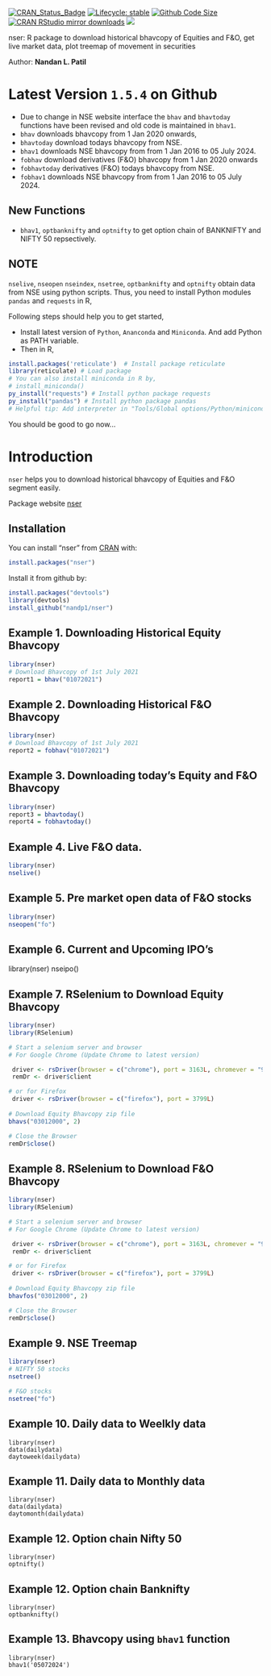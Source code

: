 
<!-- README.md is generated from README.Rmd. Please edit that file -->
<!-- badges: start -->

[![CRAN_Status_Badge](https://www.r-pkg.org/badges/version/nser)](https://cran.r-project.org/package=nser)
[![Lifecycle:
stable](https://img.shields.io/badge/lifecycle-stable-brightgreen.svg)](https://lifecycle.r-lib.org/articles/stages.html#stable-1)
[![Github Code Size](https://img.shields.io/github/languages/code-size/nandp1/gpbStat.svg)](https://github.com/nandp1/nser)
[![CRAN RStudio mirror downloads](https://cranlogs.r-pkg.org/badges/last-month/metan?color=orange)](https://r-pkg.org/pkg/nser)
[![](https://cranlogs.r-pkg.org/badges/grand-total/nser)](https://cran.r-project.org/package=nser)

<!-- badges: end -->
nser: R package to download historical bhavcopy of Equities and F&O, get live market data, plot treemap of movement in securities

Author: **Nandan L. Patil**

# Latest Version `1.5.4` on Github 
  * Due to change in NSE website interface the `bhav` and `bhavtoday` functions have been revised and old code is maintained in `bhav1`. 
  * `bhav` downloads bhavcopy from 1 Jan 2020 onwards,
  * `bhavtoday` download todays bhavcopy from NSE.  
  * `bhav1` downloads NSE bhavcopy from from 1 Jan 2016 to  05 July 2024.
  * `fobhav` download derivatives (F&O) bhavcopy from 1 Jan 2020 onwards
  * `fobhavtoday` derivatives (F&O) todays bhavcopy from NSE.
  * `fobhav1` downloads NSE bhavcopy from from 1 Jan 2016 to  05 July 2024.
    
## New Functions
* `bhav1`, `optbanknifty` and `optnifty` to get option chain of BANKNIFTY and NIFTY 50 repsectively.
  
## NOTE 
`nselive`, `nseopen` `nseindex`, `nsetree`, `optbanknifty` and `optnifty` obtain data from NSE using python scripts. Thus, you need to install Python modules `pandas` and `requests` in R, 

Following steps should help you to get started, 
* Install latest version of `Python`, `Ananconda` and `Miniconda`. And add Python as PATH variable. 
* Then in R, 
``` r
install.packages('reticulate')  # Install package reticulate
library(reticulate) # Load package
# You can also install miniconda in R by,
# install_miniconda()
py_install("requests") # Install python package requests
py_install("pandas") # Install python package pandas
# Helpful tip: Add interpreter in "Tools/Global options/Python/miniconda". 
```
You should be good to go now...

# Introduction

`nser` helps you to download historical bhavcopy of Equities and F&O
segment easily.

Package website [nser](https://nandp1.github.io/nser/)

## Installation

You can install “nser” from
[CRAN](https://cran.r-project.org/package=nser) with:

``` r
install.packages("nser")
```

Install it from github by:

``` r
install.packages("devtools")
library(devtools)
install_github("nandp1/nser")
```

## Example 1. Downloading Historical Equity Bhavcopy

``` r
library(nser)
# Download Bhavcopy of 1st July 2021
report1 = bhav("01072021")
```

## Example 2. Downloading Historical F&O Bhavcopy

``` r
library(nser)
# Download Bhavcopy of 1st July 2021
report2 = fobhav("01072021")
```

## Example 3. Downloading today’s Equity and F&O Bhavcopy

``` r
library(nser)
report3 = bhavtoday()
report4 = fobhavtoday()
```

## Example 4. Live F&O data.

``` r
library(nser)
nselive()
```

## Example 5. Pre market open data of F&O stocks

``` r
library(nser)
nseopen("fo")
```

## Example 6. Current and Upcoming IPO’s

library(nser)
nseipo()

## Example 7. RSelenium to Download Equity Bhavcopy

``` r
library(nser)
library(RSelenium)

# Start a selenium server and browser
# For Google Chrome (Update Chrome to latest version)

 driver <- rsDriver(browser = c("chrome"), port = 3163L, chromever = "91.0.4472.101")
 remDr <- driver$client

# or for Firefox
 driver <- rsDriver(browser = c("firefox"), port = 3799L)
 
# Download Equity Bhavcopy zip file
bhavs("03012000", 2)

# Close the Browser
remDr$close()
```

## Example 8. RSelenium to Download F&O Bhavcopy

``` r
library(nser)
library(RSelenium)

# Start a selenium server and browser
# For Google Chrome (Update Chrome to latest version)

 driver <- rsDriver(browser = c("chrome"), port = 3163L, chromever = "91.0.4472.101")
 remDr <- driver$client

# or for Firefox
 driver <- rsDriver(browser = c("firefox"), port = 3799L)
 
# Download Equity Bhavcopy zip file
bhavfos("03012000", 2)

# Close the Browser
remDr$close()
```

## Example 9. NSE Treemap

``` r
library(nser)
# NIFTY 50 stocks
nsetree()

# F&O stocks
nsetree("fo")
```

## Example 10. Daily data to Weelkly data

    library(nser)
    data(dailydata)
    daytoweek(dailydata)

## Example 11. Daily data to Monthly data

    library(nser)
    data(dailydata)
    daytomonth(dailydata)

## Example 12. Option chain Nifty 50

    library(nser)
    optnifty()

## Example 12. Option chain Banknifty

    library(nser)
    optbanknifty()
    
## Example 13. Bhavcopy using `bhav1` function 

    library(nser)
    bhav1('05072024')
    
    
